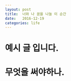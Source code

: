 ```yaml
---
layout: post
title:  너와 나 꿈을 나눌 이 순간
date:   2016-12-19
categories: life
---
```

# 예시 글 입니다.
# 무엇을 써야하나.
